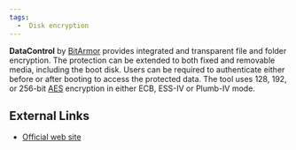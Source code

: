 ```yaml
---
tags:
  -  Disk encryption
---
```

**DataControl** by [BitArmor](bitarmor.md) provides integrated
and transparent file and folder encryption. The protection can be
extended to both fixed and removable media, including the boot disk.
Users can be required to authenticate either before or after booting to
access the protected data. The tool uses 128, 192, or 256-bit
[AES](aes.md) encryption in either ECB, ESS-IV or Plumb-IV mode.

## External Links

- [Official web
  site](http://www.bitarmor.com/datacontrol/diskencryption)

